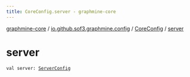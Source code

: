 ```yaml
---
title: CoreConfig.server - graphmine-core
---
```


[graphmine-core](../../index.html) / [io.github.sof3.graphmine.config](../index.html) / [CoreConfig](index.html) / [server](./server.html)

# server

`val server: `[`ServerConfig`](../-server-config/index.html)